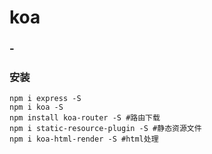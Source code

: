 # koa

### - 

### 安装

```shell
npm i express -S
npm i koa -S
npm install koa-router -S #路由下载
npm i static-resource-plugin -S #静态资源文件
npm i koa-html-render -S #html处理

```

